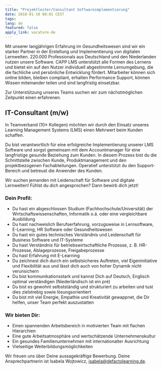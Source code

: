 ```yaml
---
title: "Projektleiter/Consultant Softwareimplementierung"
date: 2018-01-10 08:01 CEST
tags:
lang: de
featured: false
apply_link: vacature-de
---
```

Mit unserer langjährigen Erfahrung im Gesundheitswesen sind wir ein starker Partner in der Erstellung und Implementierung von digitalen Lernwelten. 220.000 Professionals aus Deutschland und den Niederlanden nutzen unsere Software. CAPP LMS unterstützt alle Formen des Lernens und bietet ein auf den Nutzer individuell abgestimmte Lernumgebung, die die fachliche und persönliche Entwicklung fördert. Mitarbeiter können sich online bilden, bleiben compliant, erhalten Performance Support, können Wissen miteinander teilen und sind langfristig einsetzbar.

Zur Unterstützung unseres Teams suchen wir zum nächstmöglichen Zeitpunkt einen erfahrenen.

## IT-Consultant (m/w)

In Teamverband (10± Kollegen) möchten wir durch den Einsatz unseres Learning Management Systems (LMS) einen Mehrwert beim Kunden schaffen.

Du bist verantwortlich für eine erfolgreiche Implementierung unserer LMS Software und sorgst gemeinsam mit dem Accountmanager für eine langfristige gesunde Beziehung zum Kunden. In diesem Prozess bist du die Schnittstelle zwischen Kunde, Produktmanagement und den projektbezogenen Fachabteilungen. Operatief unterstützt du den Support-Bereich und betreust die Anwender des Kunden.

Wir suchen jemanden mit Leidenschaft für Software und digitale Lernwelten! Fühlst du dich angesprochen? Dann bewirb dich jetzt!

### Dein Profil:

- Du hast ein abgeschlossen Studium (Fachhochschule/Universität) der Wirtschaftswissenschaften, Informatik o.ä. oder eine vergleichbare Ausbildung
- Du hast nachweislich Berufserfahrung, vorzugsweise in Lernsoftware, E-Learning, HR Software oder Gesundheitswesen
- Du hast ein gutes technisches Verständnis und Leidenschaft für Business Software und IT-Systeme
- Du hast Verständnis für betriebswirtschaftliche Prozesse, z. B. HR-Prozesse, Ablageprozesse, Freigabeprozesse
- Du hast Erfahrung mit E-Learning
- Du zeichnest dich durch ein selbstsicheres Auftreten, viel Eigeninitiative und Flexibilität aus und lässt dich auch von hoher Dynamik nicht verunsichern
- Du bist kommunikationsstark und kannst Dich auf Deutsch, Englisch optimal verständigen (Niederländisch ist ein pré)
- Du bist es gewohnt selbstständig und strukturiert zu arbeiten und tust dies zielstrebig sowie lösungsorientiert
- Du bist mit viel Energie, Empathie und Kreativität gewappnet, die Dir helfen, unser Team perfekt auszustatten

### Wir bieten Dir:

- Einen spannenden Arbeitsbereich in motivierten Team mit flachen Hierarchien
- Eine gute Arbeitsatmosphäre und wertschätzende Unternehmenskultur
- Ein gesundes Familienunternehmen mit internationalter Ausrichtung
- Vielseitige Weiterbildungsmöglichkeiten

Wir freuen uns über Deine aussagekräftige Bewerbung. Deine Ansprechpartnerin ist Isabela Wojtowicz, [isabela@defactolearning.de](mailto:isabela@defactolearning.de).
